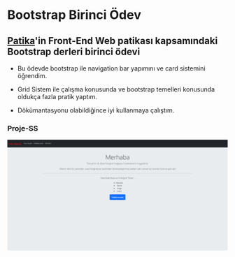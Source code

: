 # Bootstrap Birinci Ödev

## [Patika](www.patika.dev)'in Front-End Web patikası kapsamındaki Bootstrap derleri birinci ödevi

- Bu ödevde bootstrap ile navigation bar yapımını ve card sistemini öğrendim.

- Grid Sistem ile çalışma konusunda ve bootstrap temelleri konusunda oldukça fazla pratik yaptım.
- Dökümantasyonu olabildiğince iyi kullanmaya çalıştım.

### Proje-SS
![Proje SS](bootstrap-odev-ss.jpg)